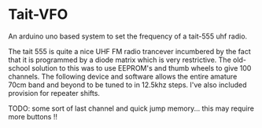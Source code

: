 # Tait-VFO
An arduino uno based system to set the frequency of a tait-555 uhf radio.

The tait 555 is quite a nice UHF FM radio trancever incumbered by the fact that it is programmed by a diode matrix which is very restrictive.
The old-school solution to this was to use EEPROM's and thumb wheels to give 100 channels.
The following device and software allows the entire amature 70cm band and beyond to be tuned to in 12.5khz steps.
I've also included provision for repeater shifts.

TODO: some sort of last channel and quick jump memory... this may require more buttons !!
